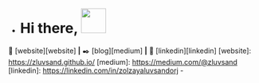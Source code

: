 <!-- [![Header](https://raw.githubusercontent.com/zluvsand/zluvsand/master/header.png "Header")](https://medium.com/@zluvsand) -->

- # Hi there, <img src="https://raw.githubusercontent.com/zluvsand/zluvsand/master/wave.gif" width="50px">
📝 [website][website] **|** 
✒️ [blog][medium] **|** 
💼 [linkedin][linkedin]
[website]: https://zluvsand.github.io/
[medium]: https://medium.com/@zluvsand
[linkedin]: https://linkedin.com/in/zolzayaluvsandorj -

